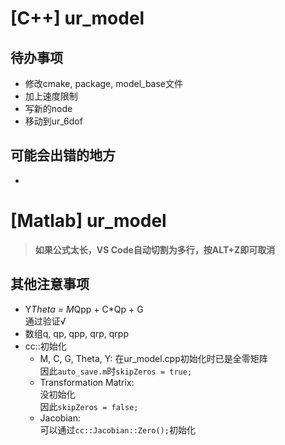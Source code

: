 # [C++] ur_model

## 待办事项
- 修改cmake, package, model_base文件
- 加上速度限制
- 写新的node
- 移动到ur_6dof

## 可能会出错的地方
- 



# [Matlab] ur_model
> **如果公式太长，VS Code自动切割为多行，按ALT+Z即可取消**


## 其他注意事项
- Y*Theta = M*Qpp + C*Qp + G  
  通过验证√
- 数组q, qp, qpp, qrp, qrpp
- cc::初始化
  - M, C, G, Theta, Y: 
  在ur_model.cpp初始化时已是全零矩阵  
  因此`auto_save.m`时`skipZeros = true;`
  - Transformation Matrix:  
  没初始化  
  因此`skipZeros = false;`  
  - Jacobian:  
  可以通过`cc::Jacobian::Zero();`初始化